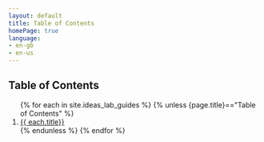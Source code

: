 ```yaml
---
layout: default
title: Table of Contents
homePage: true
language:
- en-gb
- en-us
---
```

<h2>Table of Contents</h2> 
<ol>
{% for each in site.ideas_lab_guides %}
{% unless {page.title}=="Table of Contents" %}
<li><a href="{{each.url}}">{{ each.title}}</a></li>
{% endunless %}
{% endfor %}
</ol>